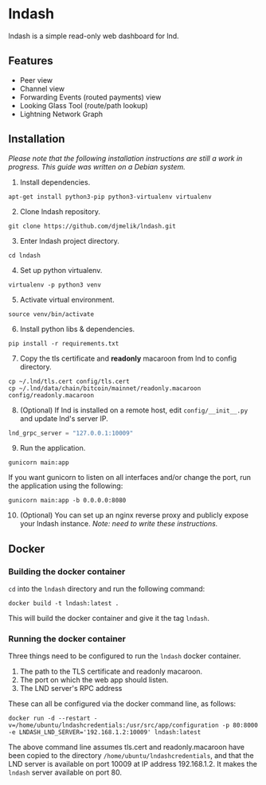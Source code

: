 # lndash

lndash is a simple read-only web dashboard for lnd.

## Features
* Peer view
* Channel view
* Forwarding Events (routed payments) view
* Looking Glass Tool (route/path lookup)
* Lightning Network Graph

## Installation
*Please note that the following installation instructions are still a work in progress. This guide was written on a Debian system.*

1. Install dependencies.

```
apt-get install python3-pip python3-virtualenv virtualenv
```

2. Clone lndash repository.

```
git clone https://github.com/djmelik/lndash.git
```

3. Enter lndash project directory.

```
cd lndash
```

4. Set up python virtualenv.

```
virtualenv -p python3 venv
```

5. Activate virtual environment.

```
source venv/bin/activate
```

6. Install python libs & dependencies.

```
pip install -r requirements.txt
```

7. Copy the tls certificate and **readonly** macaroon from lnd to config directory.

```
cp ~/.lnd/tls.cert config/tls.cert
cp ~/.lnd/data/chain/bitcoin/mainnet/readonly.macaroon config/readonly.macaroon
```

8. (Optional) If lnd is installed on a remote host, edit `config/__init__.py` and update lnd's server IP.

```python
lnd_grpc_server = "127.0.0.1:10009"
```

9. Run the application.

```
gunicorn main:app
```

If you want gunicorn to listen on all interfaces and/or change the port, run the application using the following:

```
gunicorn main:app -b 0.0.0.0:8080
```

10. (Optional) You can set up an nginx reverse proxy and publicly expose your lndash instance. *Note: need to write these instructions.*

## Docker
### Building the docker container
`cd` into the `lndash` directory and run the following command:

```
docker build -t lndash:latest .
```
This will build the docker container and give it the tag `lndash`.

### Running the docker container
Three things need to be configured to run the `lndash` docker container.

1. The path to the TLS certificate and readonly macaroon.
2. The port on which the web app should listen.
3. The LND server's RPC address

These can all be configured via the docker command line, as follows:
```
docker run -d --restart -v=/home/ubuntu/lndashcredentials:/usr/src/app/configuration -p 80:8000 -e LNDASH_LND_SERVER='192.168.1.2:10009' lndash:latest
```
The above command line assumes tls.cert and readonly.macaroon have been copied to the directory `/home/ubuntu/lndashcredentials`, and that the LND server is available on port 10009 at IP address 192.168.1.2. It makes the `lndash` server available on port 80.
